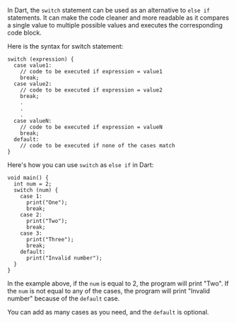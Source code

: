 In Dart, the `switch` statement can be used as an alternative to `else if` statements. It can make the code cleaner and more readable as it compares a single value to multiple possible values and executes the corresponding code block.

Here is the syntax for switch statement:

```
switch (expression) {
  case value1:
    // code to be executed if expression = value1
    break;
  case value2:
    // code to be executed if expression = value2
    break;
    .
    .
    .
  case valueN:
    // code to be executed if expression = valueN
    break;
  default:
    // code to be executed if none of the cases match
}
```

Here's how you can use `switch` as `else if` in Dart:

```
void main() {
  int num = 2;
  switch (num) {
    case 1:
      print("One");
      break;
    case 2:
      print("Two");
      break;
    case 3:
      print("Three");
      break;
    default:
      print("Invalid number");
  }
}
```

In the example above, if the `num` is equal to 2, the program will print "Two". If the `num` is not equal to any of the cases, the program will print "Invalid number" because of the `default` case. 

You can add as many cases as you need, and the `default` is optional.